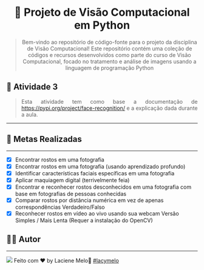 <div align="center">
  <h1>
    🤖 Projeto de Visão Computacional em Python
  </h1>

  > Bem-vindo ao repositório de código-fonte para o projeto da disciplina de Visão Computacional! Este repositório contém uma coleção de códigos e recursos desenvolvidos como parte do curso de Visão Computacional, focado no tratamento e análise de imagens usando a linguagem de programação Python

</div>

## :rocket: Atividade 3
<div align="justify">

  > Esta atividade tem como base a documentação de https://pypi.org/project/face-recognition/ e a explicação dada durante a aula.
---
</div>

## :rocket: Metas Realizadas
---

- [X] Encontrar rostos em uma fotografia
- [X] Encontrar rostos em uma fotografia (usando aprendizado profundo)
- [X] Identificar características faciais específicas em uma fotografia
- [X] Aplicar maquiagem digital (terrivelmente feia)
- [X] Encontrar e reconhecer rostos desconhecidos em uma fotografia com base em fotografias de pessoas conhecidas
- [X] Comparar rostos por distância numérica em vez de apenas correspondências Verdadeiro/Falso
- [X] Reconhecer rostos em vídeo ao vivo usando sua webcam Versão Simples / Mais Lenta (Requer a instalação do OpenCV)

## :man_student: Autor
---
<a href="https://www.linkedin.com/in/laciene-alves-melo-97a69b222/" target="_blank"><img src="https://img.shields.io/badge/-LinkedIn-%230077B5?style=for-the-badge&logo=linkedin&logoColor=white" target="_blank"></a>
Feito com ♥ by Laciene Melo:wave: [#lacymelo](https://github.com/lacymelo)
